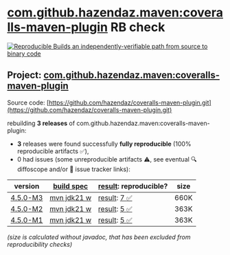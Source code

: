 [com.github.hazendaz.maven:coveralls-maven-plugin](https://central.sonatype.com/artifact/com.github.hazendaz.maven/coveralls-maven-plugin/versions) RB check
=======

[![Reproducible Builds](https://reproducible-builds.org/images/logos/rb.svg) an independently-verifiable path from source to binary code](https://reproducible-builds.org/)

## Project: [com.github.hazendaz.maven:coveralls-maven-plugin](https://central.sonatype.com/artifact/com.github.hazendaz.maven/coveralls-maven-plugin/versions)

Source code: [https://github.com/hazendaz/coveralls-maven-plugin.git](https://github.com/hazendaz/coveralls-maven-plugin.git)

rebuilding **3 releases** of com.github.hazendaz.maven:coveralls-maven-plugin:
- **3** releases were found successfully **fully reproducible** (100% reproducible artifacts :white_check_mark:),
- 0 had issues (some unreproducible artifacts :warning:, see eventual :mag: diffoscope and/or :memo: issue tracker links):

| version | [build spec](/BUILDSPEC.md) | [result](https://reproducible-builds.org/docs/jvm/): reproducible? | size |
| -- | --------- | ------ | -- |
| [4.5.0-M3](https://central.sonatype.com/artifact/com.github.hazendaz.maven/coveralls-maven-plugin/4.5.0-M3/pom) | [mvn jdk21 w](coveralls-maven-plugin-4.5.0-M3.buildspec) | [result](coveralls-maven-plugin-4.5.0-M3.buildinfo): [7 :white_check_mark: ](coveralls-maven-plugin-4.5.0-M3.buildcompare) | 660K |
| [4.5.0-M2](https://central.sonatype.com/artifact/com.github.hazendaz.maven/coveralls-maven-plugin/4.5.0-M2/pom) | [mvn jdk21 w](coveralls-maven-plugin-4.5.0-M2.buildspec) | [result](coveralls-maven-plugin-4.5.0-M2.buildinfo): [5 :white_check_mark: ](coveralls-maven-plugin-4.5.0-M2.buildcompare) | 363K |
| [4.5.0-M1](https://central.sonatype.com/artifact/com.github.hazendaz.maven/coveralls-maven-plugin/4.5.0-M1/pom) | [mvn jdk21 w](coveralls-maven-plugin-4.5.0-M1.buildspec) | [result](coveralls-maven-plugin-4.5.0-M1.buildinfo): [5 :white_check_mark: ](coveralls-maven-plugin-4.5.0-M1.buildcompare) | 363K |

<i>(size is calculated without javadoc, that has been excluded from reproducibility checks)</i>
